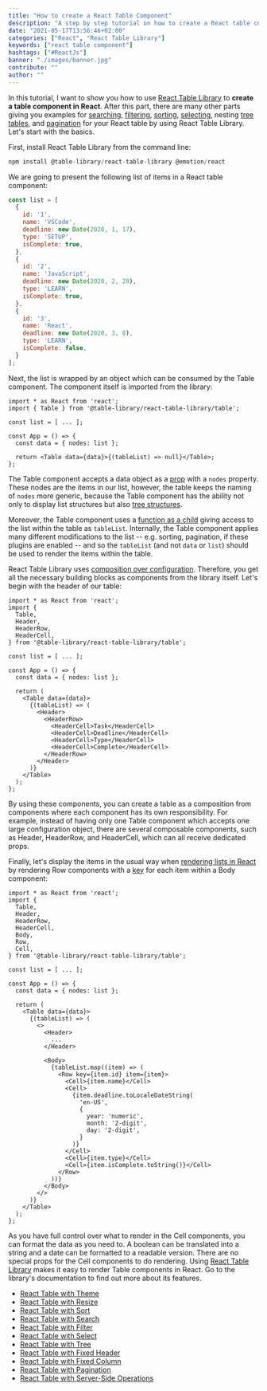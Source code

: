 ```yaml
---
title: "How to create a React Table Component"
description: "A step by step tutorial on how to create a React table component with React Table Library ..."
date: "2021-05-17T13:56:46+02:00"
categories: ["React", "React Table Library"]
keywords: ["react table component"]
hashtags: ["#ReactJs"]
banner: "./images/banner.jpg"
contribute: ""
author: ""
---
```


<Sponsorship />

In this tutorial, I want to show you how to use [React Table Library](https://react-table-library.com) to **create a table component in React**. After this part, there are many other parts giving you examples for [searching](/react-table-search/), [filtering](/react-table-filter/), [sorting](/react-table-sort/), [selecting](/react-table-select/), nesting [tree tables](/react-tree-table/), and [pagination](/react-table-pagination/) for your React table by using React Table Library. Let's start with the basics.

First, install React Table Library from the command line:

```javascript
npm install @table-library/react-table-library @emotion/react
```

We are going to present the following list of items in a React table component:

```javascript
const list = [
  {
    id: '1',
    name: 'VSCode',
    deadline: new Date(2020, 1, 17),
    type: 'SETUP',
    isComplete: true,
  },
  {
    id: '2',
    name: 'JavaScript',
    deadline: new Date(2020, 2, 28),
    type: 'LEARN',
    isComplete: true,
  },
  {
    id: '3',
    name: 'React',
    deadline: new Date(2020, 3, 8),
    type: 'LEARN',
    isComplete: false,
  }
];
```

Next, the list is wrapped by an object which can be consumed by the Table component. The component itself is imported from the library:

```javascript{2,7,9}
import * as React from 'react';
import { Table } from '@table-library/react-table-library/table';

const list = [ ... ];

const App = () => {
  const data = { nodes: list };

  return <Table data={data}>{(tableList) => null}</Table>;
};
```

The Table component accepts a data object as a [prop](/react-pass-props-to-component/) with a `nodes` property. These nodes are the items in our list, however, the table keeps the naming of `nodes` more generic, because the Table component has the ability not only to display list structures but also [tree structures](/react-tree-table/).

Moreover, the Table component uses a [function as a child](/react-render-props/) giving access to the list within the table as `tableList`. Internally, the Table component applies many different modifications to the list -- e.g. sorting, pagination, if these plugins are enabled -- and so the `tableList` (and not `data` or `list`) should be used to render the items within the table.

React Table Library uses [composition over configuration](/react-component-composition/). Therefore, you get all the necessary building blocks as components from the library itself. Let's begin with the header of our table:

```javascript{4-6,17-24}
import * as React from 'react';
import {
  Table,
  Header,
  HeaderRow,
  HeaderCell,
} from '@table-library/react-table-library/table';

const list = [ ... ];

const App = () => {
  const data = { nodes: list };

  return (
    <Table data={data}>
      {(tableList) => (
        <Header>
          <HeaderRow>
            <HeaderCell>Task</HeaderCell>
            <HeaderCell>Deadline</HeaderCell>
            <HeaderCell>Type</HeaderCell>
            <HeaderCell>Complete</HeaderCell>
          </HeaderRow>
        </Header>
      )}
    </Table>
  );
};
```

By using these components, you can create a table as a composition from components where each component has its own responsibility. For example, instead of having only one Table component which accepts one large configuration object, there are several composable components, such as Header, HeaderRow, and HeaderCell, which can all receive dedicated props.

Finally, let's display the items in the usual way when [rendering lists in React](/react-list-component/) by rendering Row components with a [key](/react-list-key/) for each item within a Body component:

```javascript{7-9,20,25-43,44}
import * as React from 'react';
import {
  Table,
  Header,
  HeaderRow,
  HeaderCell,
  Body,
  Row,
  Cell,
} from '@table-library/react-table-library/table';

const list = [ ... ];

const App = () => {
  const data = { nodes: list };

  return (
    <Table data={data}>
      {(tableList) => (
        <>
          <Header>
            ...
          </Header>

          <Body>
            {tableList.map((item) => (
              <Row key={item.id} item={item}>
                <Cell>{item.name}</Cell>
                <Cell>
                  {item.deadline.toLocaleDateString(
                    'en-US',
                    {
                      year: 'numeric',
                      month: '2-digit',
                      day: '2-digit',
                    }
                  )}
                </Cell>
                <Cell>{item.type}</Cell>
                <Cell>{item.isComplete.toString()}</Cell>
              </Row>
            ))}
          </Body>
        </>
      )}
    </Table>
  );
};
```

As you have full control over what to render in the Cell components, you can format the data as you need to. A boolean can be translated into a string and a date can be formatted to a readable version. There are no special props for the Cell components to do rendering. Using [React Table Library](https://react-table-library.com) makes it easy to render Table components in React. Go to the library's documentation to find out more about its features.

- [React Table with Theme](/react-table-theme/)
- [React Table with Resize](/react-table-resize/)
- [React Table with Sort](/react-table-sort/)
- [React Table with Search](/react-table-search/)
- [React Table with Filter](/react-table-filter/)
- [React Table with Select](/react-table-select/)
- [React Table with Tree](/react-tree-table/)
- [React Table with Fixed Header](/react-table-fixed-header/)
- [React Table with Fixed Column](/react-table-fixed-column/)
- [React Table with Pagination](/react-table-pagination/)
- [React Table with Server-Side Operations](/react-server-side-table/)

